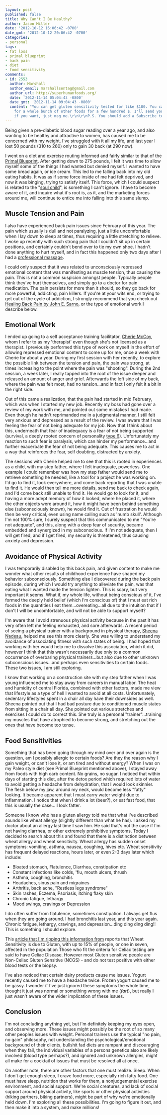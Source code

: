 ```yaml
---
layout: post
published: false
title: Why Can't I Be Healthy?
author: Jason Miller
date: '2012-10-12 16:06:42 -0700'
date_gmt: '2012-10-12 20:06:42 -0700'
categories:
- personal
tags:
- fat loss
- primal blueprint
- back pain
- diet
- food sensitivity
comments:
- id: 2553
  author: Marshall
  author_email: marshallsontag@gmail.com
  author_url: http://superhumanfoods.org/
  date: '2012-11-14 05:04:43 -0800'
  date_gmt: '2012-11-14 09:04:43 -0800'
  content: "You can get gluten sensitivity tested for like $100. You can get tested
    for a whole bunch of other foods for a few hundred $. I'll send you some links
    if you want, just msg me.\r\n\r\nP.S. You should add a Subscribe to Comments plugin."
---
```


Being given a pre-diabetic blood sugar reading over a year ago, and also wanting
to be healthy and attractive to women, has caused me to be concerned with my
weight. I've struggled with it all my life, and last year I lost 50 pounds (310
to 260) only to gain 30 back (at 290 now).

I went on a diet and exercise routing informed and fairly similar to that of the
[Primal
Blueprint](http://www.marksdailyapple.com/the-book/the-primal-blueprint/). After
getting down to 275 pounds, I felt it was time to allow myself some of the
things I had wanted but denied myself. I wanted to have some bread again, or ice
cream. This led to me falling back into my old eating habits. It was as if some
force inside of me had felt deprived, and now it was binging, trying to satisfy
itself. This force, which I could suspect is related to the "[soul
child](http://glossary.ahalmaas.com/phrases/soul-child)", is something I can't
ignore. I have to become aware of it, and inquire what it's root is, as it, and
the marketing forces around me, will continue to entice me into falling into
this same slump.

## Muscle Tension and Pain

I also have experienced back pain issues since February of this year. The pain
which usually is dull and not paralyzing, just a little uncomfortable when I lay
down to sleep at times, thus requiring a little stretching to relieve. I woke up
recently with such strong pain that I couldn't sit up in certain positions, and
certainly couldn't bend over to tie my own shoe. I hadn't done anything to hurt
myself, and in fact this happened only two days after I had a [professional
massage](http://www.bodywellness-sf.com/).

I could only suspect that it was related to unconsciously repressed emotional
content that was manifesting as muscle tension, thus causing the pain. This is
not a common suspicion amongst people. Typically people think they've hurt
themselves, and simply go to a doctor for pain medication. The pain persists for
more than it should, so they go back for more powerful, addicting, pain killers.
If you're at your wits end, or trying to get out of the cycle of addiction, I
strongly recommend that you check out [Healing Back Pain by John E.
Sarno](http://www.amazon.com/Healing-Back-Pain-Mind-Body-Connection/dp/0446557684/),
or the type of emotional work I describe below.

## Emotional Work

I ended up going to a self acceptance training facilitator, [Cherie
McCoy](http://selfacceptance.us/), whom I refer to as my 'therapist' even though
she's not licensed as a therapist. I previously performed this type of work on
myself in the effort of allowing repressed emotional content to come up for me,
once a week with Cherie for about a year. During my first session with her
recently, to explore the possible link between the tension and pain, the pain
was strong, at times increasing to the point where the pain was "shooting".
During the 2nd session, a week later, I really tapped into the root of the issue
deeper and released an amount of anger and grief. Afterwards the left side of my
back, where the pain was felt most, had no tension...and in fact I only felt it
a bit in the right side.

Out of this came a realization, that the pain had started in mid February, which
was when I started my new job. Recently my boss had gone over a review of my
work with me, and pointed out some mistakes I had made. Even though he hadn't
reprimanded me in a judgmental manner, I still felt very anxious and depressed
as a result of the review. I was aware that I was feeling the fear of not being
adequate for my job. Now that I think about this, underneath that fear of
inadequacy is a fear of not being supported (survival, a deeply rooted concern
of personality [type 6](http://www.enneagraminstitute.com/typesix.asp)).
Unfortunately my reaction to such fear is paralysis, which can hinder my
performance...and further exacerbate the fear of not being adequate. This causes
me to act in a way that reinforces the fear, self doubting, distracted by
anxiety.

The sessions with Cherie helped me to see that this is rooted in experiences as
a child, with my step father, where I felt inadequate, powerless. One example I
could remember was how my step father would send me to retrieve something he
needed, like a tool for a project he was working on. I'd go to find it, look
everywhere, and come back reporting that I was unable to find it. He would then
tell me more details, send me back to check again, and I'd come back still
unable to find it. He would go to look for it, and having a more adept memory of
how it looked, where he placed it, where the other objects were around it, how
it might have been behind something else (subconsciously known), he would find
it. Out of frustration he would then be very critical, even using name calling
such as 'numb skull'. Although I'm not 100% sure, I surely suspect that this
communicated to me "You're not adequate", and this, along with a deep fear of
security, became embedded and synergized in my subconscious. If I'm not
adequate, then I will get fired, and if I get fired, my security is threatened,
thus causing anxiety and depression.

## Avoidance of Physical Activity

I was temporarily disabled by this back pain, and given content to make me
wonder what other results of childhood experience have shaped my behavior
subconsciously. Something else I discovered during the back pain episode, during
which I would try anything to alleviate the pain, was that eating what I wanted
made the tension lighten. This is scary, but very important it seems. What if,
my whole life, without being conscious of it, I've formed the deeply held belief
(which I'm conscious of) that I must eat rich foods in the quantities I eat
them...overeating...all due to the intuition that if I don't I will be
uncomfortable, and will not be able to support myself?

I'm aware that I avoid strenuous physical activity because in the past it has
very often left me feeling exhausted, and sore afterwards. A recent period of
seeing a physical trainer with a background in physical therapy, [Sheena
Nadeau](http://www.liveliberated.com/), helped me see this more clearly. She was
willing to understand my avoidance of associating fitness with such states of
being. I had hoped that working with her would help me to dissolve this
association, which it did, however I think that this wasn't necessarily due only
to a common occurrence of overbaring physical trainers...but also due to other
unknown subconscious issues...and perhaps even sensitivities to certain foods.
These two issues, I am still exploring.

I know that working on a construction site with my step father when I was young
influenced me to stay away from careers in manual labor. The heat and humidity
of central Florida, combined with other factors, made me view that lifestyle as
a type of hell I wanted to avoid at all costs. Unfortunately, sedentary
lifestyles spent in a chair all day have their downsides as well. Sheena pointed
out that I had bad posture due to conditioned muscle states from sitting in a
chair all day. She pointed out various stretches and exercises I could do to
correct this. She truly is a personal "trainer"...training my muscles that have
atrophied to become strong, and stretching out the ones that have become too
tense.

## Food Sensitivities

Something that has been going through my mind over and over again is the
question, am I possibly allergic to certain foods? Are they the reason why I
gain weight, or can't lose it, or am tired and without energy? When I was on my
Paleo style diet (see Primal Blueprint mentioned above), I stayed away from
foods with high carb content. No grains, no sugar. I noticed that within days of
starting this diet, after the detox period which required lots of water to avoid
getting a headache from dehydration, that I would look skinnier. The flesh below
my jaw, around my neck, would become less "fatty" looking. It became apparent
that I must carry water weight due to inflammation. I notice that when I drink a
lot (beer?), or eat fast food, that this is usually the case... I look fatter.

Someone I know who has a gluten allergy told me that what I've described sounds
like wheat allergy (slightly different than what he has). I asked my doctor
about an allergy last time I saw him. He said that's not the case if I'm not
having diarrhea, or other extremely prohibitive symptoms. Today I decided to
search about this and found that there is a distinction between wheat allergy
and wheat sensitivity. Wheat allergy has sudden onset symptoms: vomiting,
asthma, nausea, coughing, hives etc. Wheat sensitivity has frequent delayed
reactions, hours later, or even 2-3 days later which include:

* Bloated stomach, Flatulence, Diarrhea, constipation etc
* Constant infections like colds, 'flu, mouth ulcers, thrush
* Asthma, coughing, bronchitis
* Headaches, sinus pain and migraines
* Arthritis, back ache, "Restless legs syndrome"
* Skin rashes, Eczema, Psoriasis, itching flaky skin
* Chronic fatigue, lethargy
* Mood swings, cravings or Depression

I do often suffer from flatulence, sometimes constipation. I always get flus
when they are going around. I had bronchitis last year, and this year again.
Chronic fatigue, lethargy, cravings, and depression...ding ding ding ding!! This
is something I should explore.

This [article that I'm ripping this information
from](http://www.foodintol.com/food-sensitivities/wheat-sensitivity) reports
that Wheat Sensitivity is due to Gluten, with up to 15% of people, or one in
seven, affected in the population Those who fit the criteria for Celiac testing
are said to have Celiac Disease. However most Gluten sensitive people are
Non-Celiac Gluten Sensitive (NCGS) - and do not test positive with either blood
tests or the biopsy.

I've also noticed that certain dairy products cause me issues. Yogurt recently
caused me to have a headache twice. Frozen yogurt caused me to be gassy. I
wonder if I've just ignored these symptoms the whole time, thought it just was
normal or something wrong with me (*fart*), but really I just wasn't aware of
the wider implication of these issues.

## Conclusion

I'm not concluding anything yet, but I'm definitely keeping my eyes open, and
observing more. These issues might possibly be the root of so many other peoples
issues with weight. Personal trainers use the typical "no pain, no gain"
philosophy, not understanding the psychological/emotional background of their
clients, bullshit fad diets are rampant and discouraging when they fail, the
individual variables of a persons genetics also are likely involved (blood type
perhaps?), and ignored and unknown allergies, might all make for a cocktail of
issues that must be resolved all at once.

On another note, there are other factors that one must realize. Sleep. When I
don't get enough sleep, I crave food more, especially rich fatty food. One must
have sleep, nutrition that works for them, a nonjudgemental exercise
environment, and social support. We're social creatures, and lack of social
support around physical activity, like sports or other physical activities
(hiking partners, biking partners), might be part of why we're emotionally held
down. I'm exploring all these possibilities. I'm going to figure it out, and
then make it into a system, and make millions!
